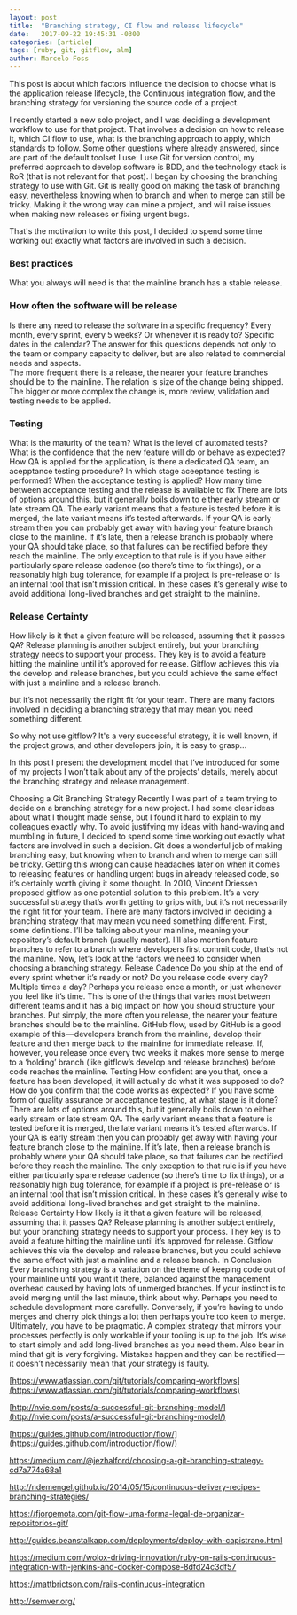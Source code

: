 ```yaml
---
layout: post
title:  "Branching strategy, CI flow and release lifecycle"
date:   2017-09-22 19:45:31 -0300
categories: [article]
tags: [ruby, git, gitflow, alm]
author: Marcelo Foss
---
```

This post is about which factors influence the decision to choose what is the application release lifecycle, the Continuous integration flow, and the branching strategy for versioning the source code of a project.

I recently started a new solo project, and I was deciding a development workflow to use for that project. That involves a decision on how to release it, which CI flow to use, what is the branching approach to apply, which standards to follow. Some other questions where already answered, since are part of the default toolset I use: I use Git for version control, my preferred approach to develop software is BDD, and the technology stack is RoR (that is not relevant for that post).
I began by choosing the branching strategy to use with Git.
Git is really good on making the task of branching easy, nevertheless knowing when to branch and when to merge can still be tricky. Making it the wrong way can mine a project, and will raise issues when making new releases or fixing urgent bugs.

That's the motivation to write this post, I decided to spend some time working out exactly what factors are involved in such a decision.

### Best practices
What you always will need is that the mainline branch has a stable release.

### How often the software will be release
Is there any need to release the software in a specific frequency? Every month, every sprint, every 5 weeks? Or whenever it is ready to? Specific dates in the calendar? The answer for this questions depends not only to the team or company capacity to deliver, but are also related to commercial needs and aspects.  
The more frequent there is a release, the nearer your feature branches should be to the mainline. The relation is size of the change being shipped. The bigger or more complex the change is, more review, validation and testing needs to be applied.

### Testing
What is the maturity of the team? What is the level of automated tests? What is the confidence that the new feature will do or behave as expected? How QA is applied for the application, is there a dedicated QA team, an acepptance testing procedure? In which stage aceeptance testing is performed?
When the acceptance testing is applied? How many time between acceptance testing and the release is available to fix 
There are lots of options around this, but it generally boils down to either early stream or late stream QA. The early variant means that a feature is tested before it is merged, the late variant means it’s tested afterwards. If your QA is early stream then you can probably get away with having your feature branch close to the mainline. If it’s late, then a release branch is probably where your QA should take place, so that failures can be rectified before they reach the mainline.
The only exception to that rule is if you have either particularly spare release cadence (so there’s time to fix things), or a reasonably high bug tolerance, for example if a project is pre-release or is an internal tool that isn’t mission critical. In these cases it’s generally wise to avoid additional long-lived branches and get straight to the mainline.
### Release Certainty
How likely is it that a given feature will be released, assuming that it passes QA?
Release planning is another subject entirely, but your branching strategy needs to support your process. They key is to avoid a feature hitting the mainline until it’s approved for release. Gitflow achieves this via the develop and release branches, but you could achieve the same effect with just a mainline and a release branch.


but it’s not necessarily the right fit for your team. There are many factors involved in deciding a branching strategy that may mean you need something different.

So why not use gitflow? It's a very successful strategy, it is well known, if the project grows, and other developers join, it is easy to grasp...


In this post I present the development model that I’ve introduced for some of my projects
I won’t talk about any of the projects’ details, merely about the branching strategy and release management.   

Choosing a Git Branching Strategy
Recently I was part of a team trying to decide on a branching strategy for a new project. I had some clear ideas about what I thought made sense, but I found it hard to explain to my colleagues exactly why. To avoid justifying my ideas with hand-waving and mumbling in future, I decided to spend some time working out exactly what factors are involved in such a decision.
Git does a wonderful job of making branching easy, but knowing when to branch and when to merge can still be tricky. Getting this wrong can cause headaches later on when it comes to releasing features or handling urgent bugs in already released code, so it’s certainly worth giving it some thought.
In 2010, Vincent Driessen proposed gitflow as one potential solution to this problem. It’s a very successful strategy that’s worth getting to grips with, but it’s not necessarily the right fit for your team. There are many factors involved in deciding a branching strategy that may mean you need something different.
First, some definitions. I’ll be talking about your mainline, meaning your repository’s default branch (usually master). I’ll also mention feature branches to refer to a branch where developers first commit code, that’s not the mainline.
Now, let’s look at the factors we need to consider when choosing a branching strategy.
Release Cadence
Do you ship at the end of every sprint whether it’s ready or not? Do you release code every day? Multiple times a day? Perhaps you release once a month, or just whenever you feel like it’s time. This is one of the things that varies most between different teams and it has a big impact on how you should structure your branches.
Put simply, the more often you release, the nearer your feature branches should be to the mainline. GitHub flow, used by GitHub is a good example of this — developers branch from the mainline, develop their feature and then merge back to the mainline for immediate release. If, however, you release once every two weeks it makes more sense to merge to a ‘holding’ branch (like gitflow’s develop and release branches) before code reaches the mainline.
Testing
How confident are you that, once a feature has been developed, it will actually do what it was supposed to do? How do you confirm that the code works as expected? If you have some form of quality assurance or acceptance testing, at what stage is it done? There are lots of options around this, but it generally boils down to either early stream or late stream QA. The early variant means that a feature is tested before it is merged, the late variant means it’s tested afterwards. If your QA is early stream then you can probably get away with having your feature branch close to the mainline. If it’s late, then a release branch is probably where your QA should take place, so that failures can be rectified before they reach the mainline.
The only exception to that rule is if you have either particularly spare release cadence (so there’s time to fix things), or a reasonably high bug tolerance, for example if a project is pre-release or is an internal tool that isn’t mission critical. In these cases it’s generally wise to avoid additional long-lived branches and get straight to the mainline.
Release Certainty
How likely is it that a given feature will be released, assuming that it passes QA?
Release planning is another subject entirely, but your branching strategy needs to support your process. They key is to avoid a feature hitting the mainline until it’s approved for release. Gitflow achieves this via the develop and release branches, but you could achieve the same effect with just a mainline and a release branch.
In Conclusion
Every branching strategy is a variation on the theme of keeping code out of your mainline until you want it there, balanced against the management overhead caused by having lots of unmerged branches. If your instinct is to avoid merging until the last minute, think about why. Perhaps you need to schedule development more carefully. Conversely, if you’re having to undo merges and cherry pick things a lot then perhaps you’re too keen to merge.
Ultimately, you have to be pragmatic. A complex strategy that mirrors your processes perfectly is only workable if your tooling is up to the job. It’s wise to start simply and add long-lived branches as you need them. Also bear in mind that git is very forgiving. Mistakes happen and they can be rectified — it doesn’t necessarily mean that your strategy is faulty.

[https://www.atlassian.com/git/tutorials/comparing-workflows](https://www.atlassian.com/git/tutorials/comparing-workflows)

[http://nvie.com/posts/a-successful-git-branching-model/](http://nvie.com/posts/a-successful-git-branching-model/)

[https://guides.github.com/introduction/flow/](https://guides.github.com/introduction/flow/)

https://medium.com/@jezhalford/choosing-a-git-branching-strategy-cd7a774a68a1

http://ndemengel.github.io/2014/05/15/continuous-delivery-recipes-branching-strategies/

https://fjorgemota.com/git-flow-uma-forma-legal-de-organizar-repositorios-git/

http://guides.beanstalkapp.com/deployments/deploy-with-capistrano.html

https://medium.com/wolox-driving-innovation/ruby-on-rails-continuous-integration-with-jenkins-and-docker-compose-8dfd24c3df57

https://mattbrictson.com/rails-continuous-integration

http://semver.org/
